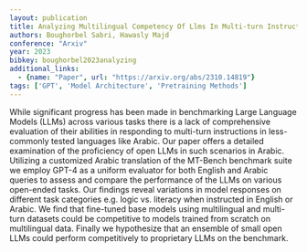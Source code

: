 ```yaml
---
layout: publication
title: Analyzing Multilingual Competency Of Llms In Multi-turn Instruction Following\: A Case Study Of Arabic
authors: Boughorbel Sabri, Hawasly Majd
conference: "Arxiv"
year: 2023
bibkey: boughorbel2023analyzing
additional_links:
  - {name: "Paper", url: "https://arxiv.org/abs/2310.14819"}
tags: ['GPT', 'Model Architecture', 'Pretraining Methods']
---
```

While significant progress has been made in benchmarking Large Language Models (LLMs) across various tasks there is a lack of comprehensive evaluation of their abilities in responding to multi-turn instructions in less-commonly tested languages like Arabic. Our paper offers a detailed examination of the proficiency of open LLMs in such scenarios in Arabic. Utilizing a customized Arabic translation of the MT-Bench benchmark suite we employ GPT-4 as a uniform evaluator for both English and Arabic queries to assess and compare the performance of the LLMs on various open-ended tasks. Our findings reveal variations in model responses on different task categories e.g. logic vs. literacy when instructed in English or Arabic. We find that fine-tuned base models using multilingual and multi-turn datasets could be competitive to models trained from scratch on multilingual data. Finally we hypothesize that an ensemble of small open LLMs could perform competitively to proprietary LLMs on the benchmark.
